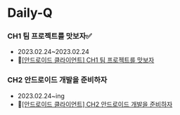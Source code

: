 # Daily-Q

### CH1 팀 프로젝트를 맛보자✅

- 2023.02.24~2023.02.24
- 📝[[안드로이드 클라이언트] CH1 팀 프로젝트를 맛보자](https://velog.io/@sunjoo9912/%EC%95%88%EB%93%9C%EB%A1%9C%EC%9D%B4%EB%93%9C-%ED%81%B4%EB%9D%BC%EC%9D%B4%EC%96%B8%ED%8A%B8-CH1-%ED%8C%80-%ED%94%84%EB%A1%9C%EC%A0%9D%ED%8A%B8%EB%A5%BC-%EB%A7%9B%EB%B3%B4%EC%9E%90)

### CH2 안드로이드 개발을 준비하자

- 2023.02.24~ing
- 📝[[안드로이드 클라이언트] CH2 안드로이드 개발을 준비하자](https://velog.io/@sunjoo9912/%EC%95%88%EB%93%9C%EB%A1%9C%EC%9D%B4%EB%93%9C-%ED%81%B4%EB%9D%BC%EC%9D%B4%EC%96%B8%ED%8A%B8-CH2-%EC%95%88%EB%93%9C%EB%A1%9C%EC%9D%B4%EB%93%9C-%EA%B0%9C%EB%B0%9C%EC%9D%84-%EC%A4%80%EB%B9%84%ED%95%98%EC%9E%90)
